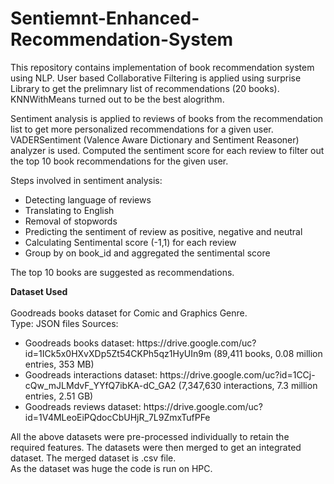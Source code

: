 # Sentiemnt-Enhanced-Recommendation-System

This repository contains implementation of book recommendation system using NLP.
User based Collaborative Filtering is applied using surprise Library to get the prelimnary list of recommendations (20 books). 
KNNWithMeans turned out to be the best alogrithm. 

Sentiment analysis is applied to reviews of books from the recommendation list to get more
personalized recommendations for a given user. VADERSentiment (Valence Aware Dictionary and Sentiment Reasoner) analyzer is used. 
Computed the sentiment score for each review to filter out the top 10 book recommendations for the given user.

Steps involved in sentiment analysis:
<ul>
<li>Detecting language of reviews</li>
<li> Translating to English</li>
<li> Removal of stopwords</li>
<li> Predicting the sentiment of review as positive, negative and neutral</li>
<li> Calculating Sentimental score (-1,1) for each review</li>
<li> Group by on book_id and aggregated the sentimental score</li>
</ul>

The top 10 books are suggested as recommendations.

<b>Dataset Used</b><br><br>
Goodreads books dataset for Comic and Graphics Genre.<br>
Type: JSON files
Sources:
<ul>
<li> Goodreads books dataset:
https://drive.google.com/uc?id=1ICk5x0HXvXDp5Zt54CKPh5qz1HyUIn9m (89,411
books, 0.08 million entries, 353 MB)</li>
<li> Goodreads interactions dataset: https://drive.google.com/uc?id=1CCj-
cQw_mJLMdvF_YYfQ7ibKA-dC_GA2 (7,347,630 interactions, 7.3 million entries, 2.51
GB)</li>
<li> Goodreads reviews dataset:
https://drive.google.com/uc?id=1V4MLeoEiPQdocCbUHjR_7L9ZmxTufPFe</li></ul>

All the above datasets were pre-processed individually to retain the required features. The datasets were then merged to get an integrated dataset. The merged dataset is .csv
file.<br>
As the dataset was huge the code is run on HPC.
